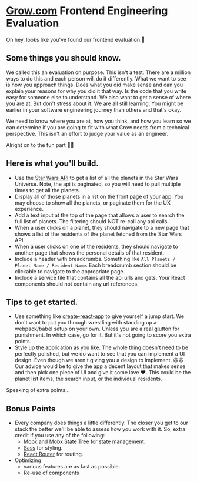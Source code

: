 # [Grow.com](https://grow.com) Frontend Engineering Evaluation

Oh hey, looks like you've found our frontend evaluation.🚀

## Some things you should know.

We called this an evaluation on purpose. This isn't a test. There are a million ways to do this and each person will do it differently. What we want to see is how you approach things. Does what you did make sense and can you explain your reasons for why you did it that way. Is the code that you write easy for someone else to understand. We also want to get a sense of where you are at. But don't stress about it. We are all still learning. You might be earlier in your software engineering journey than others and that's okay.

We need to know where you are at, how you think, and how you learn so we can determine if you are going to fit with what Grow needs from a technical perspective. This isn't an effort to judge your value as an engineer.

Alright on to the fun part 🎉🎉

## Here is what you'll build.

- Use the [Star Wars API](https://swapi.dev/) to get a list of all the planets in the Star Wars Universe. Note, the api is paginated, so you will need to pull multiple times to get all the planets.
- Display all of those planets in a list on the front page of your app. You may choose to show all the planets, or paginate them for the UX experience.
- Add a text input at the top of the page that allows a user to search the full list of planets. The filtering should NOT re-call any api calls.
- When a user clicks on a planet, they should navigate to a new page that shows a list of the residents of the planet fetched from the Star Wars API.
- When a user clicks on one of the residents, they should navigate to another page that shows the personal details of that resident.
- Include a header with breadcrumbs. Something like `All Planets / Planet Name / Resident Name`. Each breadcrumb section should be clickable to navigate to the appropriate page.
- Include a service file that contains all the api urls and gets. Your React components should not contain any url references.

## Tips to get started.

- Use something like [create-react-app](https://reactjs.org/docs/create-a-new-react-app.html#create-react-app) to give yourself a jump start. We don't want to put you through wrestling with standing up a webpack/babel setup on your own. Unless you are a real glutton for punishment. In which case, go for it. But it's not going to score you extra points.
- Style up the application as you like. The whole thing doesn't need to be perfectly polished, but we do want to see that you can implement a UI design. Even though we aren't giving you a design to implement. 😆😆 Our advice would be to give the app a decent layout that makes sense and then pick one piece of UI and give it some love ❤. This could be the planet list items, the search input, or the individual residents.

Speaking of extra points...

## Bonus Points

- Every company does things a little differently. The closer you get to our stack the better we'll be able to assess how you work with it. So, extra credit if you use any of the following:
  - [Mobx](https://mobx.js.org) and [Mobx State Tree](https://mobx-state-tree.js.org) for state management.
  - [Sass](https://sass-lang.com/) for styling.
  - [React Router](https://reacttraining.com/react-router/) for routing.
- Optimizing
  - various features are as fast as possible.
  - Re-use of components

